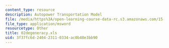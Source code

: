 ```yaml
---
content_type: resource
description: Autopower Transportation Model
file: /media/https%3A/open-learning-course-data-rc.s3.amazonaws.com/15-057-systems-optimization-spring-2003/3f37fc6d240423110334ac0b48e3bb90_02degeneracy.xls
file_type: application/msword
resourcetype: Other
title: 02degeneracy.xls
uid: 3f37fc6d-2404-2311-0334-ac0b48e3bb90
---
```

